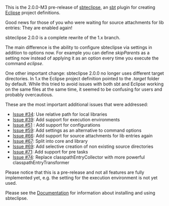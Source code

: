 This is the 2.0.0-M3 pre-release of [sbteclipse](https://github.com/typesafehub/sbteclipse/), an [sbt](https://github.com/harrah/xsbt/) plugin for creating [Eclipse](http://www.eclipse.org/) project definitions.

Good news for those of you who were waiting for source attachments for lib entries: They are enabled again!

sbteclipse 2.0.0 is a complete rewrite of the 1.x branch. 

The main difference is the ability to configure sbteclipse via settings in addition to options now. For example you can define _skipParents_ as a setting now instead of applying it as an option every time you execute the command _eclipse_. 

One other important change: sbteclipse 2.0.0 no longer uses different target directories. In 1.x the Eclipse project definition pointed to the _.target_ folder by default. While this tried to avoid issues with both sbt and Eclipse working on the same files at the same time, it seemed to be confusing for users and probably overcautious.

These are the most important additional issues that were addressed:

* [Issue #34](https://github.com/typesafehub/sbteclipse/issues/34): Use relative path for local libraries
* [Issue #39](https://github.com/typesafehub/sbteclipse/issues/39): Add support for execution environments
* [Issue #51](https://github.com/typesafehub/sbteclipse/issues/51) : Add support for configurations
* [Issue #59](https://github.com/typesafehub/sbteclipse/issues/56): Add settings as an alternative to command options
* [Issue #66](https://github.com/typesafehub/sbteclipse/issues/66): Add support for source attachments for lib entries again
* [Issue #67](https://github.com/typesafehub/sbteclipse/issues/67): Split into core and library
* [Issue #69](https://github.com/typesafehub/sbteclipse/issues/69): Add selective creation of non existing source directories
* [Issue #71](https://github.com/typesafehub/sbteclipse/issues/71): Add support for pre tasks
* [Issue #74](https://github.com/typesafehub/sbteclipse/issues/74): Replace classpathEntryCollector with more powerful classpathEntryTransformer

Please notice that this is a pre-release and not all features are fully implemented yet, e.g. the setting for the execution environment is not yet used.

Please see the [Documentation](http://github.com/typesafehub/sbteclipse/wiki/) for information about installing and using sbteclipse.
